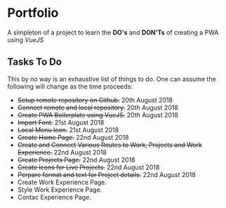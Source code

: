 
# Portfolio
A simpleton of a project to learn the **DO's** and **DON'Ts** of creating a PWA using 
_VueJS_

## Tasks To Do
This by no way is an exhaustive list of things to do. One can assume the following will change as the time proceeds:
 
+ ~~Setup remote repository on Github.~~ 20th August 2018
+ ~~Connect remote and local repository.~~ 20th August 2018
+ ~~Create PWA Boilerplate using VueJS.~~ 20th August 2018
+ ~~Import Font.~~ 21st August 2018
+ ~~Local Menu Icon.~~ 21st August 2018
+ ~~Create Home Page.~~ 22nd August 2018
+ ~~Create and Connect Various Routes to Work, Projects and Work Experience.~~ 22nd August 2018
+ ~~Create Projects Page.~~ 22nd August 2018
+ ~~Create Icons for Live Projects.~~ 22nd August 2018
+ ~~Perpare format and text for Project details.~~ 22nd August 2018
+ Create Work Experience Page.
+ Style Work Experience Page.
+ Contac Experience Page.

